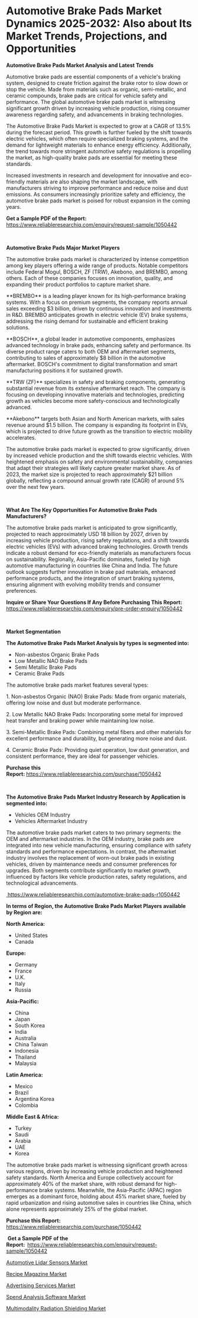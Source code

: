 <p><h1>Automotive Brake Pads Market Dynamics 2025-2032: Also about Its Market Trends, Projections, and Opportunities</h1></p><p><strong>Automotive Brake Pads Market Analysis and Latest Trends</strong></p>
<p><p>Automotive brake pads are essential components of a vehicle's braking system, designed to create friction against the brake rotor to slow down or stop the vehicle. Made from materials such as organic, semi-metallic, and ceramic compounds, brake pads are critical for vehicle safety and performance. The global automotive brake pads market is witnessing significant growth driven by increasing vehicle production, rising consumer awareness regarding safety, and advancements in braking technologies.</p><p>The Automotive Brake Pads Market is expected to grow at a CAGR of 13.5% during the forecast period. This growth is further fueled by the shift towards electric vehicles, which often require specialized braking systems, and the demand for lightweight materials to enhance energy efficiency. Additionally, the trend towards more stringent automotive safety regulations is propelling the market, as high-quality brake pads are essential for meeting these standards. </p><p>Increased investments in research and development for innovative and eco-friendly materials are also shaping the market landscape, with manufacturers striving to improve performance and reduce noise and dust emissions. As consumers increasingly prioritize safety and efficiency, the automotive brake pads market is poised for robust expansion in the coming years.</p></p>
<p><strong>Get a Sample PDF of the Report:&nbsp;</strong> <a href="https://www.reliableresearchiq.com/enquiry/request-sample/1050442?utm_campaign=1870&utm_medium=2&utm_source=Github&utm_content=ia&utm_term=06032025&utm_id=automotive-brake-pads">https://www.reliableresearchiq.com/enquiry/request-sample/1050442</a></p>
<p>&nbsp;</p>
<p><strong>Automotive Brake Pads Major Market Players</strong></p>
<p><p>The automotive brake pads market is characterized by intense competition among key players offering a wide range of products. Notable competitors include Federal Mogul, BOSCH, ZF (TRW), Akebono, and BREMBO, among others. Each of these companies focuses on innovation, quality, and expanding their product portfolios to capture market share.</p><p>**BREMBO** is a leading player known for its high-performance braking systems. With a focus on premium segments, the company reports annual sales exceeding $3 billion, driven by continuous innovation and investments in R&D. BREMBO anticipates growth in electric vehicle (EV) brake systems, addressing the rising demand for sustainable and efficient braking solutions.</p><p>**BOSCH**, a global leader in automotive components, emphasizes advanced technology in brake pads, enhancing safety and performance. Its diverse product range caters to both OEM and aftermarket segments, contributing to sales of approximately $8 billion in the automotive aftermarket. BOSCH's commitment to digital transformation and smart manufacturing positions it for sustained growth.</p><p>**TRW (ZF)** specializes in safety and braking components, generating substantial revenue from its extensive aftermarket reach. The company is focusing on developing innovative materials and technologies, predicting growth as vehicles become more safety-conscious and technologically advanced.</p><p>**Akebono** targets both Asian and North American markets, with sales revenue around $1.5 billion. The company is expanding its footprint in EVs, which is projected to drive future growth as the transition to electric mobility accelerates.</p><p>The automotive brake pads market is expected to grow significantly, driven by increased vehicle production and the shift towards electric vehicles. With heightened emphasis on safety and environmental sustainability, companies that adapt their strategies will likely capture greater market share. As of 2023, the market size is projected to reach approximately $21 billion globally, reflecting a compound annual growth rate (CAGR) of around 5% over the next few years.</p></p>
<p>&nbsp;</p>
<p><strong>What Are The Key Opportunities For Automotive Brake Pads Manufacturers?</strong></p>
<p><p>The automotive brake pads market is anticipated to grow significantly, projected to reach approximately USD 18 billion by 2027, driven by increasing vehicle production, rising safety regulations, and a shift towards electric vehicles (EVs) with advanced braking technologies. Growth trends indicate a robust demand for eco-friendly materials as manufacturers focus on sustainability. Regionally, Asia-Pacific dominates, fueled by high automotive manufacturing in countries like China and India. The future outlook suggests further innovation in brake pad materials, enhanced performance products, and the integration of smart braking systems, ensuring alignment with evolving mobility trends and consumer preferences.</p></p>
<p><strong>Inquire or Share Your Questions If Any Before Purchasing This Report:</strong> <a href="https://www.reliableresearchiq.com/enquiry/pre-order-enquiry/1050442?utm_campaign=1870&utm_medium=2&utm_source=Github&utm_content=ia&utm_term=06032025&utm_id=automotive-brake-pads">https://www.reliableresearchiq.com/enquiry/pre-order-enquiry/1050442</a></p>
<p>&nbsp;</p>
<p><strong>Market Segmentation</strong></p>
<p><strong>The Automotive Brake Pads Market Analysis by types is segmented into:</strong></p>
<p><ul><li>Non-asbestos Organic Brake Pads</li><li>Low Metallic NAO Brake Pads</li><li>Semi Metallic Brake Pads</li><li>Ceramic Brake Pads</li></ul></p>
<p><p>The automotive brake pads market features several types: </p><p>1. Non-asbestos Organic (NAO) Brake Pads: Made from organic materials, offering low noise and dust but moderate performance. </p><p>2. Low Metallic NAO Brake Pads: Incorporating some metal for improved heat transfer and braking power while maintaining low noise. </p><p>3. Semi-Metallic Brake Pads: Combining metal fibers and other materials for excellent performance and durability, but generating more noise and dust. </p><p>4. Ceramic Brake Pads: Providing quiet operation, low dust generation, and consistent performance, they are ideal for passenger vehicles.</p></p>
<p><strong>Purchase this Report:&nbsp;</strong><a href="https://www.reliableresearchiq.com/purchase/1050442?utm_campaign=1870&utm_medium=2&utm_source=Github&utm_content=ia&utm_term=06032025&utm_id=automotive-brake-pads">https://www.reliableresearchiq.com/purchase/1050442</a></p>
<p>&nbsp;</p>
<p><strong>The Automotive Brake Pads Market Industry Research by Application is segmented into:</strong></p>
<p><ul><li>Vehicles OEM Industry</li><li>Vehicles Aftermarket Industry</li></ul></p>
<p><p>The automotive brake pads market caters to two primary segments: the OEM and aftermarket industries. In the OEM industry, brake pads are integrated into new vehicle manufacturing, ensuring compliance with safety standards and performance expectations. In contrast, the aftermarket industry involves the replacement of worn-out brake pads in existing vehicles, driven by maintenance needs and consumer preferences for upgrades. Both segments contribute significantly to market growth, influenced by factors like vehicle production rates, safety regulations, and technological advancements.</p></p>
<p><a href="https://www.reliableresearchiq.com/automotive-brake-pads-r1050442?utm_campaign=1870&utm_medium=2&utm_source=Github&utm_content=ia&utm_term=06032025&utm_id=automotive-brake-pads">&nbsp;https://www.reliableresearchiq.com/automotive-brake-pads-r1050442</a></p>
<p><strong>In terms of Region, the Automotive Brake Pads Market Players available by Region are:</strong></p>
<p>
    <p> <strong> North America: </strong>
        <ul>
            <li>United States</li>
            <li>Canada</li>
        </ul>
        </p> 
    <p> <strong> Europe: </strong>
        <ul>
            <li>Germany</li>
            <li>France</li>
            <li>U.K.</li>
            <li>Italy</li>
            <li>Russia</li>
        </ul>
        </p> 
    <p> <strong> Asia-Pacific: </strong>
        <ul>
            <li>China</li>
            <li>Japan</li>
            <li>South Korea</li>
            <li>India</li>
            <li>Australia</li>
            <li>China Taiwan</li>
            <li>Indonesia</li>
            <li>Thailand</li>
            <li>Malaysia</li>
        </ul>
        </p> 
    <p> <strong> Latin America: </strong>
        <ul>
            <li>Mexico</li>
            <li>Brazil</li>
            <li>Argentina Korea</li>
            <li>Colombia</li>
        </ul>
        </p> 
    <p> <strong> Middle East & Africa: </strong>
        <ul>
            <li>Turkey</li>
            <li>Saudi</li>
            <li>Arabia</li>
            <li>UAE</li>
            <li>Korea</li>
        </ul>
    </p>
    </p>
<p><p>The automotive brake pads market is witnessing significant growth across various regions, driven by increasing vehicle production and heightened safety standards. North America and Europe collectively account for approximately 40% of the market share, with robust demand for high-performance brake systems. Meanwhile, the Asia-Pacific (APAC) region emerges as a dominant force, holding about 45% market share, fueled by rapid urbanization and rising automotive sales in countries like China, which alone represents approximately 25% of the global market.</p></p>
<p><strong>Purchase this Report: </strong><a href="https://www.reliableresearchiq.com/purchase/1050442?utm_campaign=1870&utm_medium=2&utm_source=Github&utm_content=ia&utm_term=06032025&utm_id=automotive-brake-pads">https://www.reliableresearchiq.com/purchase/1050442</a></p>
<p>&nbsp;<strong>Get a Sample PDF of the Report:&nbsp;&nbsp;</strong><a href="https://www.reliableresearchiq.com/enquiry/request-sample/1050442?utm_campaign=1870&utm_medium=2&utm_source=Github&utm_content=ia&utm_term=06032025&utm_id=automotive-brake-pads">https://www.reliableresearchiq.com/enquiry/request-sample/1050442</a></p>
<p><strong></strong></p>
<p><p><a href="https://github.com/yuukoleuda/Market-Research-Report-List-1/blob/main/automotive-lidar-sensors-market.md?utm_campaign=1870&utm_medium=2&utm_source=Github&utm_content=ia&utm_term=06032025&utm_id=automotive-brake-pads">Automotive Lidar Sensors Market</a></p><p><a href="https://github.com/kitsossadien/Market-Research-Report-List-1/blob/main/recipe-magazine-market.md?utm_campaign=1870&utm_medium=2&utm_source=Github&utm_content=ia&utm_term=06032025&utm_id=automotive-brake-pads">Recipe Magazine Market</a></p><p><a href="https://github.com/fungkychiman/Market-Research-Report-List-1/blob/main/advertising-services-market.md?utm_campaign=1870&utm_medium=2&utm_source=Github&utm_content=ia&utm_term=06032025&utm_id=automotive-brake-pads">Advertising Services Market</a></p><p><a href="https://github.com/olesjaquah/Market-Research-Report-List-1/blob/main/spend-analysis-software-market.md?utm_campaign=1870&utm_medium=2&utm_source=Github&utm_content=ia&utm_term=06032025&utm_id=automotive-brake-pads">Spend Analysis Software Market</a></p><p><a href="https://github.com/marteyfito9/Market-Research-Report-List-1/blob/main/multimodality-radiation-shielding-market.md?utm_campaign=1870&utm_medium=2&utm_source=Github&utm_content=ia&utm_term=06032025&utm_id=automotive-brake-pads">Multimodality Radiation Shielding Market</a></p></p>